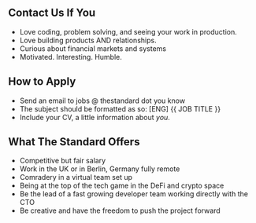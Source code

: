 ## Contact Us If You

- Love coding, problem solving, and seeing your work in production.
- Love building products AND relationships.
- Curious about financial markets and systems
- Motivated. Interesting. Humble. 

## How to Apply

- Send an email to jobs @ thestandard dot you know
- The subject should be formatted as so: [ENG] {{ JOB TITLE }}
- Include your CV, a little information about *you*.

## What The Standard Offers

- Competitive but fair salary 
- Work in the UK or in Berlin, Germany fully remote
- Comradery in a virtual team set up 
- Being at the top of the tech game in the DeFi and crypto space 
- Be the lead of a fast growing developer team working directly with the CTO 
- Be creative and have the freedom to push the project forward 
